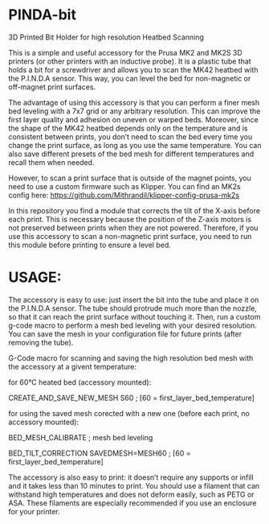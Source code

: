# PINDA-bit
3D Printed Bit Holder for high resolution Heatbed Scanning

This is a simple and useful accessory for the Prusa MK2 and MK2S 3D printers (or other printers with an inductive probe). It is a plastic tube that holds a bit for a screwdriver and allows you to scan the MK42 heatbed with the P.I.N.D.A sensor. This way, you can level the bed for non-magnetic or off-magnet print surfaces.

The advantage of using this accessory is that you can perform a finer mesh bed leveling with a 7x7 grid or any arbitrary resolution. This can improve the first layer quality and adhesion on uneven or warped beds. Moreover, since the shape of the MK42 heatbed depends only on the temperature and is consistent between prints, you don’t need to scan the bed every time you change the print surface, as long as you use the same temperature. You can also save different presets of the bed mesh for different temperatures and recall them when needed.

However, to scan a print surface that is outside of the magnet points, you need to use a custom firmware such as Klipper. 
You can find an MK2s config here: https://github.com/Mithrandil/klipper-config-prusa-mk2s

In this repository you find a module that corrects the tilt of the X-axis before each print. This is necessary because the position of the Z-axis motors is not preserved between prints when they are not powered. Therefore, if you use this accessory to scan a non-magnetic print surface, you need to run this module before printing to ensure a level bed.

# USAGE:
The accessory is easy to use: just insert the bit into the tube and place it on the P.I.N.D.A sensor. The tube should protrude much more than the nozzle, so that it can reach the print surface without touching it. Then, run a custom g-code macro to perform a mesh bed leveling with your desired resolution. You can save the mesh in your configuration file for future prints (after removing the tube).

G-Code macro for scanning and saving the high resolution bed mesh with the accessory at a givent temperature:

for 60°C heated bed (accessory mounted):

  CREATE_AND_SAVE_NEW_MESH S60 ; [60 = first_layer_bed_temperature]

for using the saved mesh corected with a new one (before each print, no accessory mounted):

  BED_MESH_CALIBRATE ; mesh bed leveling
 
  BED_TILT_CORRECTION SAVEDMESH=MESH60 ; [60 = first_layer_bed_temperature]

The accessory is also easy to print: it doesn’t require any supports or infill and it takes less than 10 minutes to print. You should use a filament that can withstand high temperatures and does not deform easily, such as PETG or ASA. These filaments are especially recommended if you use an enclosure for your printer.
